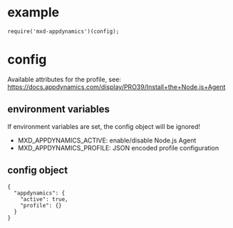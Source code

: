 # example

```
require('mxd-appdynamics')(config);
```


# config

Available attributes for the profile, see: https://docs.appdynamics.com/display/PRO39/Install+the+Node.js+Agent

## environment variables

If environment variables are set, the config object will be ignored!

* MXD_APPDYNAMICS_ACTIVE: enable/disable Node.js Agent
* MXD_APPDYNAMICS_PROFILE: JSON encoded profile configuration

## config object

```
{
  "appdynamics": {
    "active": true,
    "profile": {}
  }
}
```

